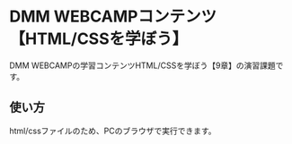 # DMM WEBCAMPコンテンツ【HTML/CSSを学ぼう】
DMM WEBCAMPの学習コンテンツHTML/CSSを学ぼう【9章】の演習課題です。
## 使い方
html/cssファイルのため、PCのブラウザで実行できます。